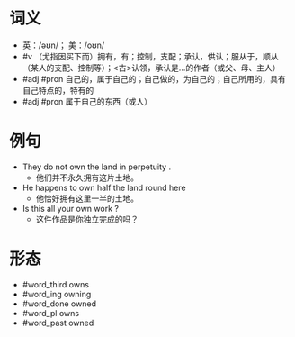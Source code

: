 # 词义
- 英：/əʊn/； 美：/oʊn/
- #v （尤指因买下而）拥有，有；控制，支配；承认，供认；服从于，顺从（某人的支配、控制等）；<古>认领，承认是…的作者（或父、母、主人）
- #adj #pron 自己的，属于自己的；自己做的，为自己的；自己所用的，具有自己特点的，特有的
- #adj #pron 属于自己的东西（或人）
# 例句
- They do not own the land in perpetuity .
	- 他们并不永久拥有这片土地。
- He happens to own half the land round here
	- 他恰好拥有这里一半的土地。
- Is this all your own work ?
	- 这件作品是你独立完成的吗？
# 形态
- #word_third owns
- #word_ing owning
- #word_done owned
- #word_pl owns
- #word_past owned

